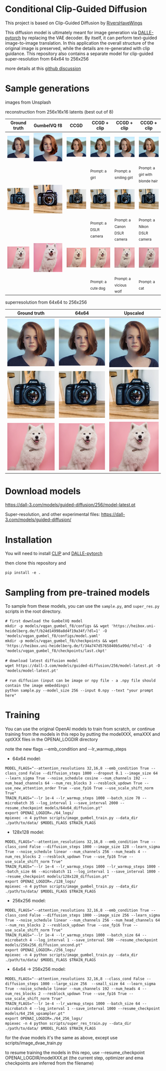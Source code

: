 # Conditional Clip-Guided Diffusion

This project is based on Clip-Guided Diffusion by [RiversHaveWings](https://twitter.com/RiversHaveWings)

This diffusion model is ultimately meant for image generation via [DALLE-pytorch](https://github.com/lucidrains/DALLE-pytorch/) by replacing the VAE decoder. By itself, it can perform text-guided image-to-image translation. In this application the overall structure of the original image is preserved, while the details are re-generated with clip guidance. This repository also contains a separate model for clip-guided super-resolution from 64x64 to 256x256

more details at this [github discussion](https://github.com/lucidrains/DALLE-pytorch/discussions/375)

# Sample generations

images from Unsplash

reconstruction from 256x16x16 latents (best out of 8)

| Ground truth | GumbelVQ f8 | CCGD | CCGD + clip | CCGD + clip | CCGD + clip |
| --- | --- | --- | --- | --- | --- |
| <img src="./images/1-ground.png"></img> | <img src="./images/1-gumbel.png"></img> | <img src="./images/1-ccgd-noclip.png"></img> | <img src="./images/1-ccgd-clip-1.png"></img> | <img src="./images/1-ccgd-clip-2.png"></img> | <img src="./images/1-ccgd-clip-3.png"></img> |
| &nbsp; | &nbsp; | &nbsp; | <sub>Prompt: a girl</sub> | <sub>Prompt: a smiling girl</sub> | <sub>Prompt: a girl with blonde hair</sub> |
| <img src="./images/2-ground.png"></img> | <img src="./images/2-gumbel.png"></img> | <img src="./images/2-ccgd-noclip.png"></img> | <img src="./images/2-ccgd-clip-1.png"></img> | <img src="./images/2-ccgd-clip-2.png"></img> | <img src="./images/2-ccgd-clip-3.png"></img> |
| &nbsp; | &nbsp; | &nbsp; | <sub>Prompt: a DSLR camera</sub> | <sub>Prompt: a Canon DSLR camera</sub> | <sub>Prompt: a Nikon DSLR camera</sub> |
| <img src="./images/3-ground.png"></img> | <img src="./images/3-gumbel.png"></img> | <img src="./images/3-ccgd-noclip.png"></img> | <img src="./images/3-ccgd-clip-1.png"></img> | <img src="./images/3-ccgd-clip-2.png"></img> | <img src="./images/3-ccgd-clip-3.png"></img> |
| &nbsp; | &nbsp; | &nbsp; | <sub>Prompt: a cute dog</sub> | <sub>Prompt: a vicious wolf</sub> | <sub>Prompt: a cat </sub> |

superresolution from 64x64 to 256x256

| Ground truth | 64x64 | Upscaled |
| --- | --- | --- |
| <img src="./images/1-ground.png"></img> | <img src="./images/1-64x64.png"></img> | <img src="./images/1-upscaled.png"></img> |
| <img src="./images/2-ground.png"></img> | <img src="./images/2-64x64.png"></img> | <img src="./images/2-upscaled.png"></img> |
| <img src="./images/3-ground.png"></img> | <img src="./images/3-64x64.png"></img> | <img src="./images/3-upscaled.png"></img> |

# Download models

https://dall-3.com/models/guided-diffusion/256/model-latest.pt

Super-resolution, and other experimental files:
https://dall-3.com/models/guided-diffusion/

# Installation

You will need to install [CLIP](https://github.com/openai/CLIP) and [DALLE-pytorch](https://github.com/lucidrains/DALLE-pytorch/)

then clone this repository and
```
pip install -e .
```

# Sampling from pre-trained models

To sample from these models, you can use the `sample.py`, and `super_res.py` scripts in the root directory.


```
# first download the GumbelVQ model
mkdir -p models/vqgan_gumbel_f8/configs && wget 'https://heibox.uni-heidelberg.de/f/b24d14998a8d4f19a34f/?dl=1' -O 'models/vqgan_gumbel_f8/configs/model.yaml' 
mkdir -p models/vqgan_gumbel_f8/checkpoints && wget 'https://heibox.uni-heidelberg.de/f/34a747d5765840b5a99d/?dl=1' -O 'models/vqgan_gumbel_f8/checkpoints/last.ckpt' 

# download latest diffusion model
wget https://dall-3.com/models/guided-diffusion/256/model-latest.pt -O 'models/model-latest.pt'

# run diffusion (input can be image or npy file - a .npy file should contain the image embeddings)
python sample.py --model_size 256 --input 0.npy --text "your prompt here"

```

# Training

You can use the original OpenAI models to train from scratch, or continue training from the models in this repo by putting the modelXXX, emaXXX and optXXX files in the OPENAI_LOGDIR directory

note the new flags --emb_condition and --lr_warmup_steps


 * 64x64 model:

```
MODEL_FLAGS="--attention_resolutions 32,16,8 --emb_condition True --class_cond False --diffusion_steps 1000 --dropout 0.1 --image_size 64 --learn_sigma True --noise_schedule cosine --num_channels 192 --num_head_channels 64 --num_res_blocks 3 --resblock_updown True --use_new_attention_order True --use_fp16 True --use_scale_shift_norm True"
TRAIN_FLAGS="--lr 1e-4 --lr_warmup_steps 1000 --batch_size 70 --microbatch 35 --log_interval 1 --save_interval 2000 --resume_checkpoint models/64x64_diffusion.pt"
export OPENAI_LOGDIR=./64_logs/
mpiexec -n 4 python scripts/image_gumbel_train.py --data_dir ./path/to/data/ $MODEL_FLAGS $TRAIN_FLAGS
```

 * 128x128 model:

```
MODEL_FLAGS="--attention_resolutions 32,16,8 --emb_condition True --class_cond False --diffusion_steps 1000 --image_size 128 --learn_sigma True --noise_schedule linear --num_channels 256 --num_heads 4 --num_res_blocks 2 --resblock_updown True --use_fp16 True --use_scale_shift_norm True"
TRAIN_FLAGS="--lr 1e-4 --lr_warmup_steps 1000 --lr_warmup_steps 1000 --batch_size 66 --microbatch 11 --log_interval 1 --save_interval 1000 --resume_checkpoint models/128x128_diffusion.pt"
export OPENAI_LOGDIR=./128_logs/
mpiexec -n 4 python scripts/image_gumbel_train.py --data_dir ./path/to/data/ $MODEL_FLAGS $TRAIN_FLAGS
```

 * 256x256 model:

```
MODEL_FLAGS="--attention_resolutions 32,16,8 --emb_condition True --class_cond False --diffusion_steps 1000 --image_size 256 --learn_sigma True --noise_schedule linear --num_channels 256 --num_head_channels 64 --num_res_blocks 2 --resblock_updown True --use_fp16 True --use_scale_shift_norm True"
TRAIN_FLAGS="--lr 1e-4 --lr_warmup_steps 1000 --batch_size 64 --microbatch 4 --log_interval 1 --save_interval 500 --resume_checkpoint models/256x256_diffusion_uncond.pt"
export OPENAI_LOGDIR=./256_logs/
mpiexec -n 4 python scripts/image_gumbel_train.py --data_dir ./path/to/data/ $MODEL_FLAGS $TRAIN_FLAGS
```

 * 64x64 -&gt; 256x256 model:

```
MODEL_FLAGS="--attention_resolutions 32,16,8 --class_cond False --diffusion_steps 1000 --large_size 256  --small_size 64 --learn_sigma True --noise_schedule linear --num_channels 192 --num_heads 4 --num_res_blocks 2 --resblock_updown True --use_fp16 True --use_scale_shift_norm True"
TRAIN_FLAGS="--lr 1e-4 --lr_warmup_steps 1000 --batch_size 64 --microbatch 4 --log_interval 1 --save_interval 1000 --resume_checkpoint models/64_256_upsampler.pt"
export OPENAI_LOGDIR=./64_256_logs/
mpiexec -n 4 python scripts/super_res_train.py --data_dir ./path/to/data/ $MODEL_FLAGS $TRAIN_FLAGS
```

for the dvae models it's the same as above, except use scripts/image_dvae_train.py

to resume training the models in this repo, use --resume_checkpoint OPENAI_LOGDIR/modelXXX.pt (the current step, optimizer and ema checkpoints are inferred from the filename)
